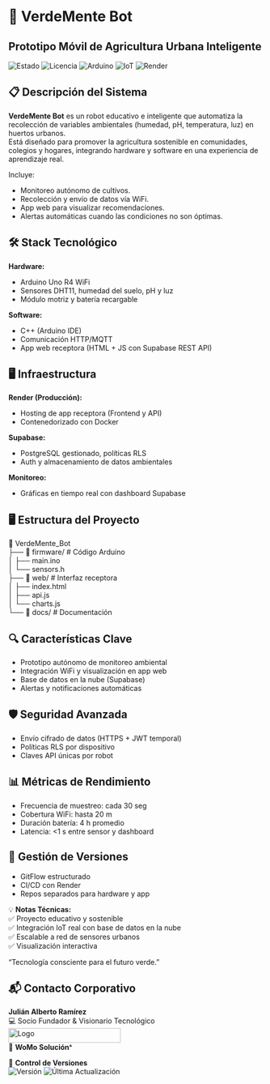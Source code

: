 # 🌱 VerdeMente Bot  
## Prototipo Móvil de Agricultura Urbana Inteligente  

![Estado](https://img.shields.io/badge/🚀_En_Desarrollo-blue) ![Licencia](https://img.shields.io/badge/Licencia-🔒_Privada-red) ![Arduino](https://img.shields.io/badge/Arduino_R4_WiFi-blue?logo=arduino&logoColor=white) ![IoT](https://img.shields.io/badge/IoT-Internet_of_Things-green) ![Render](https://img.shields.io/badge/Render-Cloud_Deploy-0099FF?logo=render&logoColor=white)

## 📋 Descripción del Sistema  
**VerdeMente Bot** es un robot educativo e inteligente que automatiza la recolección de variables ambientales (humedad, pH, temperatura, luz) en huertos urbanos.  
Está diseñado para promover la agricultura sostenible en comunidades, colegios y hogares, integrando hardware y software en una experiencia de aprendizaje real.  

Incluye:  
- Monitoreo autónomo de cultivos.  
- Recolección y envío de datos vía WiFi.  
- App web para visualizar recomendaciones.  
- Alertas automáticas cuando las condiciones no son óptimas.  

## 🛠 Stack Tecnológico  
**Hardware:**  
- Arduino Uno R4 WiFi  
- Sensores DHT11, humedad del suelo, pH y luz  
- Módulo motriz y batería recargable  

**Software:**  
- C++ (Arduino IDE)  
- Comunicación HTTP/MQTT  
- App web receptora (HTML + JS con Supabase REST API)  

## 🖥️ Infraestructura  
**Render (Producción):**  
- Hosting de app receptora (Frontend y API)  
- Contenedorizado con Docker  

**Supabase:**  
- PostgreSQL gestionado, políticas RLS  
- Auth y almacenamiento de datos ambientales  

**Monitoreo:**  
- Gráficas en tiempo real con dashboard Supabase  

## 🖥️ Estructura del Proyecto  
📁 VerdeMente_Bot  
├── 📂 firmware/ # Código Arduino  
│ ├── main.ino  
│ └── sensors.h  
├── 📂 web/ # Interfaz receptora  
│ ├── index.html  
│ ├── api.js  
│ └── charts.js  
└── 📂 docs/ # Documentación  

## 🔍 Características Clave  
- Prototipo autónomo de monitoreo ambiental  
- Integración WiFi y visualización en app web  
- Base de datos en la nube (Supabase)  
- Alertas y notificaciones automáticas  

## 🛡️ Seguridad Avanzada  
- Envío cifrado de datos (HTTPS + JWT temporal)  
- Políticas RLS por dispositivo  
- Claves API únicas por robot  

## 📊 Métricas de Rendimiento  
- Frecuencia de muestreo: cada 30 seg  
- Cobertura WiFi: hasta 20 m  
- Duración batería: 4 h promedio  
- Latencia: <1 s entre sensor y dashboard  

## 📝 Gestión de Versiones  
- GitFlow estructurado  
- CI/CD con Render  
- Repos separados para hardware y app  

💡 **Notas Técnicas:**  
✅ Proyecto educativo y sostenible  
✅ Integración IoT real con base de datos en la nube  
✅ Escalable a red de sensores urbanos  
✅ Visualización interactiva  

“Tecnología consciente para el futuro verde.”  

## 📬 Contacto Corporativo  
**Julián Alberto Ramírez**  
💻 Socio Fundador & Visionario Tecnológico  
<img width="222" height="29" alt="Logo" src="https://github.com/user-attachments/assets/24519130-f605-4762-a4f2-374c450f2b64" />  
🏢 **WoMo Soluciónˢ**  

📅 **Control de Versiones**  
![Versión](https://img.shields.io/badge/Versión-3.2.0-blue) ![Última Actualización](https://img.shields.io/badge/Actualizado-Mar_2025-green)
